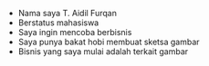 - Nama saya T. Aidil Furqan
- Berstatus mahasiswa
- Saya ingin mencoba berbisnis
- Saya punya bakat hobi membuat sketsa gambar
- Bisnis yang saya mulai adalah terkait gambar


<!---
AidilDrawing/AidilDrawing is a ✨ special ✨ repository because its `README.md` (this file) appears on your GitHub profile.
You can click the Preview link to take a look at your changes.
--->

